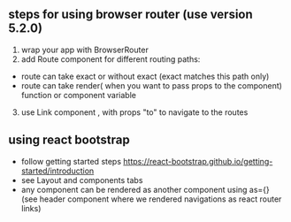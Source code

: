 ## steps for using browser router (use version 5.2.0)
1) wrap your app with BrowserRouter
2) add Route component for different routing paths:
- route can take exact or without exact (exact matches this path only)
- route can take render( when you want to pass props to the component) function or component variable
3) use Link component , with props "to" to navigate to the routes


## using react bootstrap 
- follow getting started steps https://react-bootstrap.github.io/getting-started/introduction
- see Layout and components tabs
- any component can be rendered as another component using as={} (see header component where we rendered navigations as react router links)
